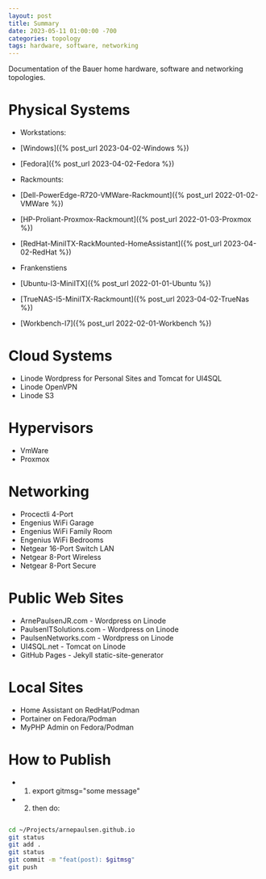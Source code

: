 ```yaml
---
layout: post
title: Summary
date: 2023-05-11 01:00:00 -700
categories: topology
tags: hardware, software, networking
---
```


Documentation of the Bauer home hardware, software and networking topologies.


# Physical Systems

* Workstations:
* [Windows]({% post_url 2023-04-02-Windows %})
* [Fedora]({% post_url 2023-04-02-Fedora %})

* Rackmounts: 
* [Dell-PowerEdge-R720-VMWare-Rackmount]({% post_url 2022-01-02-VMWare %})
* [HP-Proliant-Proxmox-Rackmount]({% post_url 2022-01-03-Proxmox %})
* [RedHat-MiniITX-RackMounted-HomeAssistant]({% post_url 2023-04-02-RedHat %})

* Frankenstiens
* [Ubuntu-I3-MiniITX]({% post_url 2022-01-01-Ubuntu %})
* [TrueNAS-I5-MiniITX-Rackmount]({% post_url 2023-04-02-TrueNas %})
* [Workbench-I7]({% post_url 2022-02-01-Workbench %})

# Cloud Systems
* Linode Wordpress for Personal Sites and Tomcat for UI4SQL
* Linode OpenVPN
* Linode S3

# Hypervisors
* VmWare
* Proxmox

# Networking

* Procectli 4-Port
* Engenius WiFi Garage
* Engenius WiFi Family Room
* Engenius WiFi Bedrooms
* Netgear 16-Port Switch LAN
* Netgear 8-Port Wireless
* Netgear 8-Port Secure


# Public Web Sites

* ArnePaulsenJR.com - Wordpress on Linode
* PaulsenITSolutions.com - Wordpress on Linode
* PaulsenNetworks.com - Wordpress on Linode
* UI4SQL.net - Tomcat on Linode
* GitHub Pages - Jekyll static-site-generator 

# Local Sites

* Home Assistant on RedHat/Podman
* Portainer on Fedora/Podman
* MyPHP Admin on Fedora/Podman


# How to Publish

* 1. export gitmsg="some message"
* 2. then do:

```bash

cd ~/Projects/arnepaulsen.github.io 
git status
git add .
git status
git commit -m "feat(post): $gitmsg"
git push
```